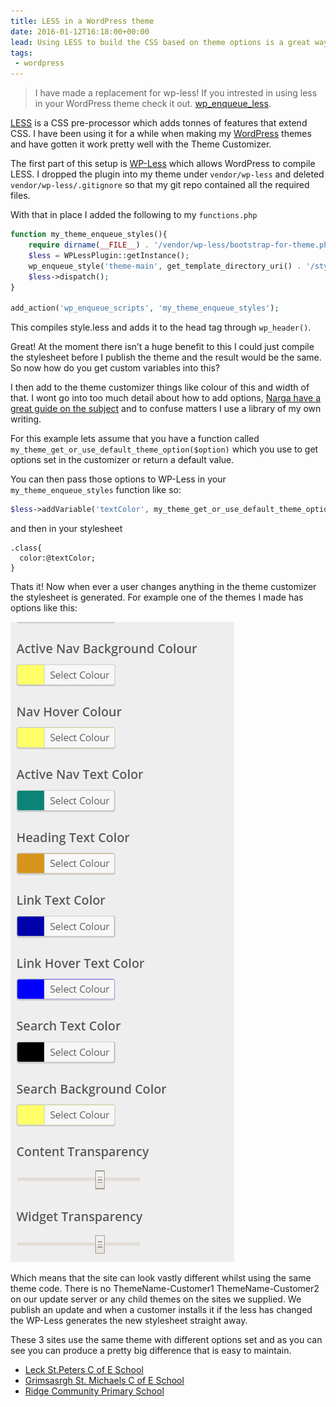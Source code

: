 ```yaml
---
title: LESS in a WordPress theme
date: 2016-01-12T16:18:00+00:00
lead: Using LESS to build the CSS based on theme options is a great way to improve yout WordPress Themes.
tags:
 - wordpress
---
```

> I have made a replacement for wp-less! If you intrested in using less in your WordPress theme check it out. [wp_enqueue_less](/2018/07/wp_enqueue_less-a-replacement-for-wp-less/).

[LESS](http://lesscss.org/) is a CSS pre-processor which adds tonnes of features that extend CSS. I have been using it for a while when making my [WordPress](http://www.wordpress.org/) themes and have gotten it work pretty well with the Theme Customizer.

The first part of this setup is [WP-Less](https://wordpress.org/plugins/wp-less/) which allows WordPress to compile LESS. I dropped the plugin into my theme under `vendor/wp-less` and deleted `vendor/wp-less/.gitignore` so that my git repo contained all the required files.

With that in place I added the following to my `functions.php`

```php
function my_theme_enqueue_styles(){
    require dirname(__FILE__) . '/vendor/wp-less/bootstrap-for-theme.php';
    $less = WPLessPlugin::getInstance();
    wp_enqueue_style('theme-main', get_template_directory_uri() . '/style.less');
    $less->dispatch();
}

add_action('wp_enqueue_scripts', 'my_theme_enqueue_styles');
```

This compiles style.less and adds it to the head tag through `wp_header()`.

Great! At the moment there isn’t a huge benefit to this I could just compile the stylesheet before I publish the theme and the result would be the same. So now how do you get custom variables into this?

I then add to the theme customizer things like colour of this and width of that. I wont go into too much detail about how to add options, [Narga have a great guide on the subject](http://www.narga.net/comprehensive-guide-wordpress-theme-options-with-customization-api/) and to confuse matters I use a library of my own writing.

For this example lets assume that you have a function called `my_theme_get_or_use_default_theme_option($option)` which you use to get options set in the customizer or return a default value.

You can then pass those options to WP-Less in your `my_theme_enqueue_styles` function like so:

```php
$less->addVariable('textColor', my_theme_get_or_use_default_theme_option('text_color'));
```

and then in your stylesheet

```less
.class{
  color:@textColor;
}
```

Thats it! Now when ever a user changes anything in the theme customizer the stylesheet is generated. For example one of the themes I made has options like this:

![WP LESS example](/assets/2016/01/less-in-a-wordpress-theme/wp-less-example.png)

Which means that the site can look vastly different whilst using the same theme code. There is no ThemeName-Customer1 ThemeName-Customer2 on our update server or any child themes on the sites we supplied. We publish an update and when a customer installs it if the less has changed the WP-Less generates the new stylesheet straight away.

These 3 sites use the same theme with different options set and as you can see you can produce a pretty big difference that is easy to maintain.

  - [Leck St.Peters C of E School](http://www.leck-st-peters.lancs.sch.uk/)
  - [Grimsasrgh St. Michaels C of E School](http://www.grimsargh-st-michaels.lancs.sch.uk/)
  - [Ridge Community Primary School](http://www.ridge.lancs.sch.uk/)


